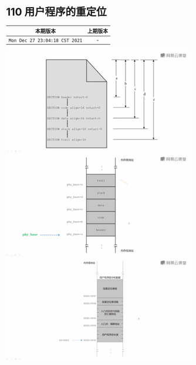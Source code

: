 # 110 用户程序的重定位

|本期版本| 上期版本
|:---:|:---:
`Mon Dec 27 23:04:18 CST 2021` | -

<img src="./110-01.png" />
<img src="./110-02.png" />
<img src="./110-03.png" />